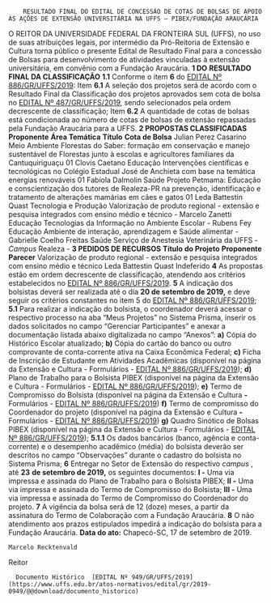        RESULTADO FINAL DO EDITAL DE CONCESSÃO DE COTAS DE BOLSAS DE APOIO ÀS AÇÕES DE EXTENSÃO UNIVERSITÁRIA NA UFFS – PIBEX/FUNDAÇÃO ARAUCÁRIA  

 O REITOR DA UNIVERSIDADE FEDERAL DA FRONTEIRA SUL (UFFS), no uso de suas atribuições legais, por intermédio da Pró-Reitoria de Extensão e Cultura torna público o presente Edital de Resultado Final para a concessão de Bolsas para desenvolvimento de atividades vinculadas à extensão universitária, em convênio com a Fundação Araucária.  **1 DO**  **RESULTADO FINAL DA CLASSIFICAÇÃO** **1.1**  Conforme o item **6** do [EDITAL Nº 886/GR/UFFS/2019](https://www.uffs.edu.br/atos-normativos/edital/gr/2019-0886): Item **6.1** A seleção dos projetos será de acordo com o Resultado Final da Classificação dos projetos aprovados sem cota de bolsa no [EDITAL Nº 487/GR/UFFS/2019](https://www.uffs.edu.br/atos-normativos/edital/gr/2019-0487), sendo selecionados pela ordem decrescente de classificação; Item **6.2** A quantidade de cotas de bolsas está condicionada ao número de cotas de bolsas de extensão repassadas pela Fundação Araucária para a UFFS.  **2 PROPOSTAS CLASSIFICADAS**     **Proponente**   **Área Temática**   **Título**   **Cota de Bolsa**     Julian Perez Casarino   Meio Ambiente   Florestas do Saber: formação em conservação e manejo sustentável de Florestas junto à escolas e agricultores familiares da Cantuquiriguaçu   01     Clovis Caetano   Educação   Intervenções científicas e tecnológicas no Colégio Estadual José de Anchieta com base na temática energias renováveis   01     Fabíola Dalmolin   Saúde   Projeto Petmama: Educação e conscientização dos tutores de Realeza-PR na prevenção, identificação e tratamento de alterações mamárias em cães e gatos   01     Leda Battestin Quast   Tecnologia e Produção   Valorização de produto regional - extensão e pesquisa integrados com ensino médio e técnico   -     Marcelo Zanetti   Educação   Tecnologias da Informação no Ambiente Escolar   -     Rubens Fey   Educação   Ambiente de interação, aprendizagem e Saúde alimentar   -     Gabrielle Coelho Freitas   Saúde   Serviço de Anestesia Veterinária da UFFS - *Campus*  Realeza   -      **3 PEDIDOS DE RECURSOS**     **Título do Projeto**   **Proponente**   **Parecer**     Valorização de produto regional - extensão e pesquisa integrados com ensino médio e técnico   Leda Battestin Quast   Indeferido       **4**  As propostas estão em ordem decrescente de classificação, atendendo aos critérios estabelecidos no [EDITAL Nº 886/GR/UFFS/2019](https://www.uffs.edu.br/atos-normativos/edital/gr/2019-0886).   **5**  A indicação dos bolsistas deverá ser realizada até o dia **20 de setembro de 2019,**  e deve seguir os critérios constantes no item 5 do [EDITAL Nº 886/GR/UFFS/2019](https://www.uffs.edu.br/atos-normativos/edital/gr/2019-0886); **5.1**  Para realizar a indicação do bolsista, o coordenador deverá acessar o respectivo processo na aba “Meus Projetos” no Sistema Prisma, inserir os dados solicitados no campo “Gerenciar Participantes” e anexar a documentação listada abaixo digitalizada no campo “Anexos”: **a)**  Cópia do Histórico Escolar atualizado; **b)**  Cópia do cartão do banco ou outro comprovante de conta-corrente ativa na Caixa Econômica Federal; **c)**  Ficha de Inscrição de Estudante em Atividades Acadêmicas (disponível na página da Extensão e Cultura - Formulários - [EDITAL Nº 886/GR/UFFS/2019](https://www.uffs.edu.br/atos-normativos/edital/gr/2019-0886)); **d)**  Plano de Trabalho para o Bolsista PIBEX (disponível na página da Extensão e Cultura - Formulários - [EDITAL Nº 886/GR/UFFS/2019](https://www.uffs.edu.br/atos-normativos/edital/gr/2019-0886)); **e)**  Termo de Compromisso do Bolsista (disponível na página da Extensão e Cultura  **-**  Formulários - [EDITAL Nº 886/GR/UFFS/2019](https://www.uffs.edu.br/atos-normativos/edital/gr/2019-0886)) **f)**  Termo de compromisso do Coordenador do projeto (disponível na página da Extensão e Cultura  **-**  Formulários - [EDITAL Nº 886/GR/UFFS/2019](https://www.uffs.edu.br/atos-normativos/edital/gr/2019-0886)) **g)**  Quadro Sinótico de Bolsas PIBEX (disponível na página da Extensão e Cultura - Formulários - [EDITAL Nº 886/GR/UFFS/2019](https://www.uffs.edu.br/atos-normativos/edital/gr/2019-0886)); **5.1.1**  Os dados bancários (banco, agência e conta-corrente) e o desempenho acadêmico (média) do bolsista deverão ser descritos no campo “Observações” durante o cadastro do bolsista no Sistema Prisma;   **6**  Entregar no Setor de Extensão do respectivo *campus* , até **23**  **de setembro de 2019,** os seguintes documentos: **I -**  Uma via impressa e assinada do Plano de Trabalho para o Bolsista PIBEX; **II -**  Uma via impressa e assinada do Termo de Compromisso do Bolsista; **III -**  Uma via impressa e assinada do Termo de Compromisso do Coordenador do projeto.   **7**  A vigência da bolsa será de 12 (doze) meses, a partir da assinatura do Termo de Colaboração com a Fundação Araucária.   **8**  O não atendimento aos prazos estipulados impedirá a indicação do bolsista para a Fundação Araucária.      **Data do ato:** Chapecó-SC, 17 de setembro de 2019.   
 

    Marcelo Recktenvald   
 Reitor 

      Documento Histórico  [EDITAL Nº 949/GR/UFFS/2019](https://www.uffs.edu.br/atos-normativos/edital/gr/2019-0949/@@download/documento_historico)     
      